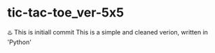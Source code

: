 # tic-tac-toe_ver-5x5
♨️ This is initiall commit
This is a simple and cleaned verion, written in 'Python'
